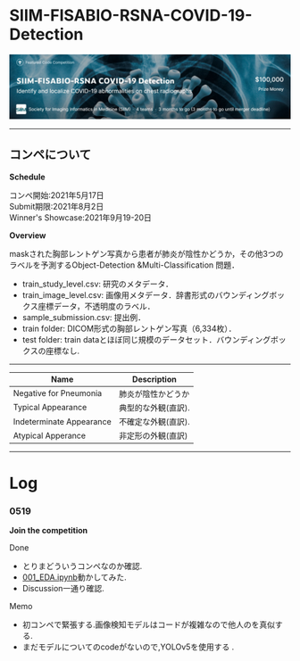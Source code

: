 # SIIM-FISABIO-RSNA-COVID-19-Detection

![](./img/README/Headimage.jpg)
<hr>

## コンペについて

<b>Schedule</b><br>

コンペ開始:2021年5月17日<br>
Submit期限:2021年8月2日<br>
Winner's Showcase:2021年9月19-20日<br>

<b>Overview</b><br>

maskされた胸部レントゲン写真から患者が肺炎が陰性かどうか，その他3つのラベルを予測するObject-Detection &Multi-Classification 問題．

- train_study_level.csv: 研究のメタデータ．
- train_image_level.csv: 画像用メタデータ．辞書形式のバウンディングボックス座標データ，不透明度のラベル．
- sample_submission.csv: 提出例．
- train folder: DICOM形式の胸部レントゲン写真（6,334枚）．
- test folder: train dataとほぼ同じ規模のデータセット．バウンディングボックスの座標なし. 

<hr>

|Name|Description|
|---|---|
|Negative for Pneumonia|肺炎が陰性かどうか|
|Typical Appearance|典型的な外観(直訳).|
|Indeterminate Appearance|不確定な外観(直訳).|
|Atypical Apperance|非定形の外観(直訳)|

<hr>

# Log

### 0519

<b>Join the competition</b>

Done
- とりまどういうコンペなのか確認.
- [001_EDA.ipynb](./EDA/001_EDA.ipynb)動かしてみた.
- Discussion一通り確認.

Memo
- 初コンペで緊張する.画像検知モデルはコードが複雑なので他人のを真似する.
- まだモデルについてのcodeがないので,YOLOv5を使用する
.